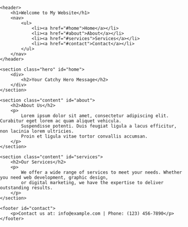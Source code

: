 <!DOCTYPE html>
<html lang="en">
<head>
    <meta charset="UTF-8">
    <meta name="viewport" content="width=device-width, initial-scale=1.0">
    <meta http-equiv="X-UA-Compatible" content="IE=edge">
    <title>Your Website</title>
    <style>
        body {
            font-family: Arial, sans-serif;
            margin: 0;
            padding: 0;
            box-sizing: border-box;
        }
        header {
            background-color: #333;
            color: #fff;
            padding: 1rem;
            text-align: center;
        }
        nav ul {
            list-style: none;
            padding: 0;
        }
        nav ul li {
            display: inline;
            margin-right: 15px;
        }
        nav ul li a {
            color: white;
            text-decoration: none;
        }
        .hero {
            background: url('https://via.placeholder.com/1500x500') no-repeat center center/cover;
            height: 500px;
            display: flex;
            align-items: center;
            justify-content: center;
            color: #fff;
            font-size: 3rem;
        }
        .content {
            padding: 2rem;
        }
        .content h2 {
            text-align: center;
            margin-bottom: 2rem;
        }
        .content p {
            max-width: 800px;
            margin: 0 auto;
            line-height: 1.6;
        }
        footer {
            background-color: #333;
            color: #fff;
            text-align: center;
            padding: 1rem;
            position: relative;
            bottom: 0;
            width: 100%;
        }
    </style>
</head>
<body>

    <header>
        <h1>Welcome to My Website</h1>
        <nav>
            <ul>
                <li><a href="#home">Home</a></li>
                <li><a href="#about">About</a></li>
                <li><a href="#services">Services</a></li>
                <li><a href="#contact">Contact</a></li>
            </ul>
        </nav>
    </header>

    <section class="hero" id="home">
        <div>
            <h2>Your Catchy Hero Message</h2>
        </div>
    </section>

    <section class="content" id="about">
        <h2>About Us</h2>
        <p>
            Lorem ipsum dolor sit amet, consectetur adipiscing elit. Curabitur eget lorem ac quam aliquet vehicula. 
            Suspendisse potenti. Duis feugiat ligula a lacus efficitur, non lacinia lorem ultricies. 
            Proin et ligula vitae tortor convallis accumsan.
        </p>
    </section>

    <section class="content" id="services">
        <h2>Our Services</h2>
        <p>
            We offer a wide range of services to meet your needs. Whether you need web development, graphic design, 
            or digital marketing, we have the expertise to deliver outstanding results.
        </p>
    </section>

    <footer id="contact">
        <p>Contact us at: info@example.com | Phone: (123) 456-7890</p>
    </footer>

</body>
</html>
